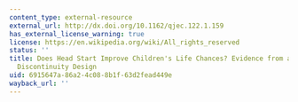 ```yaml
---
content_type: external-resource
external_url: http://dx.doi.org/10.1162/qjec.122.1.159
has_external_license_warning: true
license: https://en.wikipedia.org/wiki/All_rights_reserved
status: ''
title: Does Head Start Improve Children's Life Chances? Evidence from a Regression
  Discontinuity Design
uid: 6915647a-86a2-4c08-8b1f-63d2fead449e
wayback_url: ''
---
```

